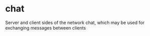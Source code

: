 # chat
Server and client sides of the network chat, which may be used for exchanging messages between clients
